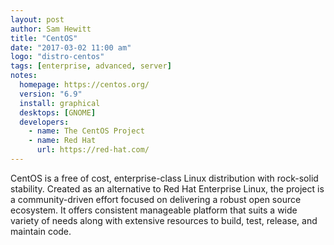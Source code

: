 ```yaml
---
layout: post
author: Sam Hewitt
title: "CentOS"
date: "2017-03-02 11:00 am"
logo: "distro-centos"
tags: [enterprise, advanced, server]
notes:
  homepage: https://centos.org/
  version: "6.9"
  install: graphical
  desktops: [GNOME]
  developers:
    - name: The CentOS Project
    - name: Red Hat
      url: https://red-hat.com/
---
```


CentOS is a free of cost, enterprise-class Linux distribution with rock-solid stability. Created as an alternative to Red Hat Enterprise Linux, the project is a community-driven effort focused on delivering a robust open source ecosystem. It offers consistent manageable platform that suits a wide variety of needs along with extensive resources to build, test, release, and maintain code.